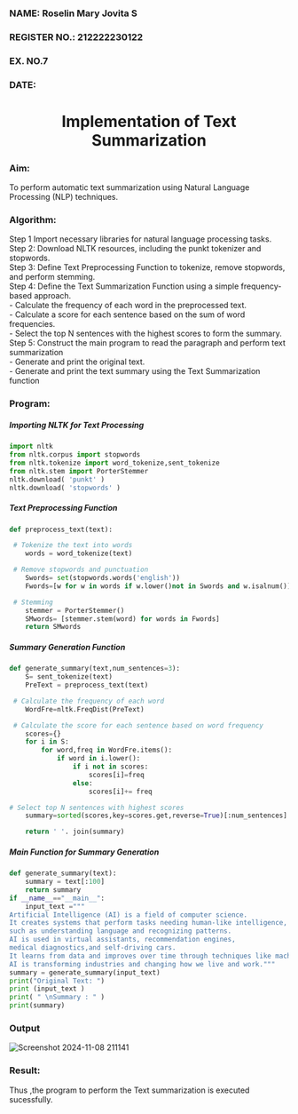 <H3>NAME: Roselin Mary Jovita S</H3>
<H3>REGISTER NO.: 212222230122</H3>
<H3>EX. NO.7</H3>
<H3>DATE:       </H3>
<H1 ALIGN =CENTER>Implementation of Text  Summarization</H1>
<H3>Aim: </H3> 
To perform automatic text summarization using Natural Language Processing (NLP) techniques.
 <BR>
<h3>Algorithm:</h3>
Step 1 Import necessary libraries for natural language processing tasks.<BR>
Step 2: Download NLTK resources, including the punkt tokenizer and stopwords.<BR>
Step 3: Define Text Preprocessing Function to tokenize, remove stopwords, and perform stemming.<BR>
Step 4: Define the Text Summarization Function using a simple frequency-based approach.<br>
    - Calculate the frequency of each word in the preprocessed text.<br>
    - Calculate a score for each sentence based on the sum of word frequencies.<br>
    - Select the top N sentences with the highest scores to form the summary.<br>
Step 5: Construct the main program to read the paragraph  and perform text summarization<br>
      - Generate and print the original text.<br>
      - Generate and print the text summary using the  Text Summarization function<br>
<H3>Program:</H3>

##### Importing NLTK for Text Processing 
```Python
import nltk
from nltk.corpus import stopwords
from nltk.tokenize import word_tokenize,sent_tokenize
from nltk.stem import PorterStemmer
nltk.download( 'punkt' )
nltk.download( 'stopwords' )
```
##### Text Preprocessing Function
```Python
def preprocess_text(text):

 # Tokenize the text into words
	words = word_tokenize(text)

 # Remove stopwords and punctuation
	Swords= set(stopwords.words('english'))
	Fwords=[w for w in words if w.lower()not in Swords and w.isalnum()]

 # Stemming
	stemmer = PorterStemmer()
	SMwords= [stemmer.stem(word) for words in Fwords]
	return SMwords
```
##### Summary Generation Function
```Python
def generate_summary(text,num_sentences=3):
	S= sent_tokenize(text)
	PreText = preprocess_text(text)

 # Calculate the frequency of each word
	WordFre=nltk.FreqDist(PreText)

 # Calculate the score for each sentence based on word frequency
	scores={}
	for i in S:
		for word,freq in WordFre.items():
			if word in i.lower():
				if i not in scores:
					scores[i]=freq
				else:
					scores[i]+= freq

# Select top N sentences with highest scores
	summary=sorted(scores,key=scores.get,reverse=True)[:num_sentences]

	return ' '. join(summary)
```
##### Main Function for Summary Generation
```Python
def generate_summary(text):
    summary = text[:100]  
    return summary
if __name__=="__main__":
	input_text ="""
Artificial Intelligence (AI) is a field of computer science.
It creates systems that perform tasks needing human-like intelligence, 
such as understanding language and recognizing patterns.
AI is used in virtual assistants, recommendation engines,
medical diagnostics,and self-driving cars.
It learns from data and improves over time through techniques like machine learning.
AI is transforming industries and changing how we live and work."""
summary = generate_summary(input_text)
print("Original Text: ")
print (input_text )
print( " \nSummary : " )
print(summary)


```

<H3>Output</H3>


![Screenshot 2024-11-08 211141](https://github.com/user-attachments/assets/f42aeb07-16d7-48aa-bd67-6ad4cdebdc09)



<H3>Result:</H3>
Thus ,the program to perform the Text summarization is executed sucessfully.


